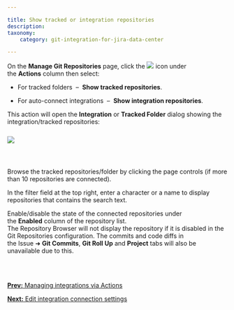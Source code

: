 ```yaml
---

title: Show tracked or integration repositories
description:
taxonomy:
    category: git-integration-for-jira-data-center

---
```


On the **Manage Git Repositories** page, click the <img src='/wp-content/uploads/actions-icon.png' /> icon under the **Actions** column then select:

*   For tracked folders  –  **Show tracked repositories**.

*   For auto-connect integrations  –  **Show integration repositories**.


This action will open the **Integration** or **Tracked Folder** dialog showing the integration/tracked repositories:

<img src='/wp-content/uploads/gij-show-integration-repositories-dlg-n.png' style='display:block;margin:25px auto;max-width:100%' />

<br>

Browse the tracked repositories/folder by clicking the page controls (if more than 10 repositories are connected).

In the filter field at the top right, enter a character or a name to display repositories that contains the search text.

<div class="bbb-callout bbb--tip">
    <div class="irow">
    <div class="ilogobox">
        <span class="logoimg"></span>
    </div>
    <div class="imsgbox">
        Enable/disable the state of the connected repositories under the <b>Enabled</b> column of the repository list.
    </div>
    </div>
</div>

<div class="bbb-callout bbb--note">
    <div class="irow">
    <div class="ilogobox">
        <span class="logoimg"></span>
    </div>
    <div class="imsgbox">
        The Repository Browser will not display the repository if it is disabled in the Git Repositories configuration. The commits and code diffs in the Issue ➜ <b>Git Commits</b>, <b>Git Roll Up</b> and <b>Project</b> tabs will also be unavailable due to this.
    </div>
    </div>
</div>
<br>

<p>&nbsp;</p>

[**Prev:** Managing integrations via Actions](/git-integration-for-jira-data-center/managing-integrations-via-actions-gij-self-managed)

[**Next:** Edit integration connection settings](/git-integration-for-jira-data-center/edit-integration-connection-settings-gij-self-managed)


